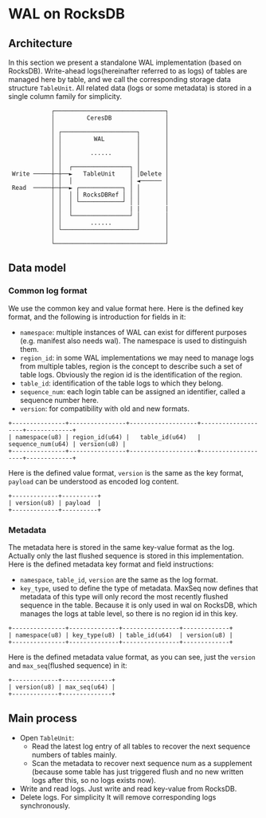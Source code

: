 # WAL on RocksDB
## Architecture
In this section we present a standalone WAL implementation (based on RocksDB). Write-ahead logs(hereinafter referred to as logs) of tables are managed here by table, and we call the corresponding storage data structure `TableUnit`. All related data (logs or some metadata) is stored in a single column family for simplicity.

```text
            ┌───────────────────────────────┐
            │         CeresDB               │
            │                               │
            │ ┌─────────────────────┐       │
            │ │         WAL         │       │
            │ │                     │       │
            │ │        ......       │       │
            │ │                     │       │
            │ │  ┌────────────────┐ │       │
 Write ─────┼─┼──►   TableUnit    │ │Delete │
            │ │  │                │ ◄────── │
 Read  ─────┼─┼──► ┌────────────┐ │ │       │
            │ │  │ │ RocksDBRef │ │ │       │
            │ │  │ └────────────┘ │ │       │
            │ │  │                | |       |
            │ │  └────────────────┘ │       │
            │ │        ......       │       │
            │ └─────────────────────┘       │
            │                               │
            └───────────────────────────────┘
```
## Data model
### Common log format
We use the common key and value format here. 
Here is the defined key format, and the following is introduction for fields in it:
+ `namespace`: multiple instances of WAL can exist for different purposes (e.g. manifest also needs wal). The namespace is used to distinguish them.
+ `region_id`: in some WAL implementations we may need to manage logs from multiple tables, region is the concept to describe such a set of table logs. Obviously the region id is the identification of the region.
+ `table_id`: identification of the table logs to which they belong.
+ `sequence_num`: each login table can be assigned an identifier, called a sequence number here.
+ `version`: for compatibility with old and new formats.

```text
+---------------+----------------+-------------------+--------------------+-------------+
| namespace(u8) | region_id(u64) |   table_id(u64)   |  sequence_num(u64) | version(u8) |
+---------------+----------------+-------------------+--------------------+-------------+
```
Here is the defined value format, `version` is the same as the key format, `payload` can be understood as encoded log content.

```text
+-------------+----------+
| version(u8) | payload  |
+-------------+----------+
```
### Metadata
The metadata here is stored in the same key-value format as the log. Actually only the last flushed sequence is stored in this implementation. Here is the defined metadata key format and field instructions:
+ `namespace`, `table_id`, `version` are the same as the log format.
+ `key_type`, used to define the type of metadata. MaxSeq now defines that metadata of this type will only record the most recently flushed sequence in the table. 
Because it is only used in wal on RocksDB, which manages the logs at table level, so there is no region id in this key.
```text
+---------------+--------------+----------------+-------------+
| namespace(u8) | key_type(u8) | table_id(u64)  | version(u8) |
+---------------+--------------+----------------+-------------+
```
Here is the defined metadata value format, as you can see, just the `version` and `max_seq`(flushed sequence) in it:
```text
+-------------+--------------+
| version(u8) | max_seq(u64) |
+-------------+--------------+
```
## Main process
+ Open `TableUnit`: 
  + Read the latest log entry of all tables to recover the next sequence numbers of tables mainly.
  + Scan the metadata to recover next sequence num as a supplement (because some table has just triggered flush and no new written logs after this, so no logs exists now).
+ Write and read logs. Just write and read key-value from RocksDB.
+ Delete logs. For simplicity It will remove corresponding logs synchronously.
